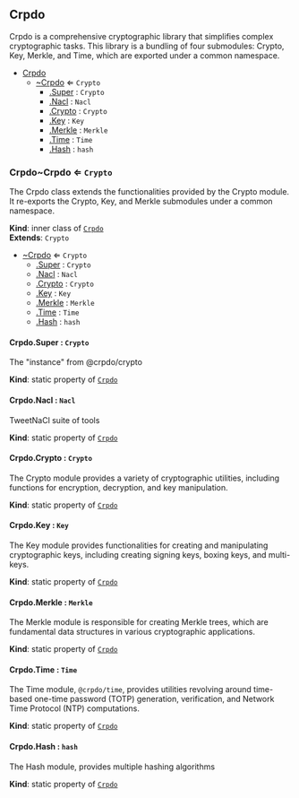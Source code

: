 <a name="module_Crpdo"></a>

## Crpdo
Crpdo is a comprehensive cryptographic library that simplifies 
complex cryptographic tasks. This library is a bundling of four 
submodules: Crypto, Key, Merkle, and Time, which are exported under a 
common namespace.


* [Crpdo](#module_Crpdo)
    * [~Crpdo](#module_Crpdo..Crpdo) ⇐ <code>Crypto</code>
        * [.Super](#module_Crpdo..Crpdo.Super) : <code>Crypto</code>
        * [.Nacl](#module_Crpdo..Crpdo.Nacl) : <code>Nacl</code>
        * [.Crypto](#module_Crpdo..Crpdo.Crypto) : <code>Crypto</code>
        * [.Key](#module_Crpdo..Crpdo.Key) : <code>Key</code>
        * [.Merkle](#module_Crpdo..Crpdo.Merkle) : <code>Merkle</code>
        * [.Time](#module_Crpdo..Crpdo.Time) : <code>Time</code>
        * [.Hash](#module_Crpdo..Crpdo.Hash) : <code>hash</code>

<a name="module_Crpdo..Crpdo"></a>

### Crpdo~Crpdo ⇐ <code>Crypto</code>
The Crpdo class extends the functionalities provided by the 
Crypto module. It re-exports the Crypto, Key, and Merkle 
submodules under a common namespace.

**Kind**: inner class of [<code>Crpdo</code>](#module_Crpdo)  
**Extends**: <code>Crypto</code>  

* [~Crpdo](#module_Crpdo..Crpdo) ⇐ <code>Crypto</code>
    * [.Super](#module_Crpdo..Crpdo.Super) : <code>Crypto</code>
    * [.Nacl](#module_Crpdo..Crpdo.Nacl) : <code>Nacl</code>
    * [.Crypto](#module_Crpdo..Crpdo.Crypto) : <code>Crypto</code>
    * [.Key](#module_Crpdo..Crpdo.Key) : <code>Key</code>
    * [.Merkle](#module_Crpdo..Crpdo.Merkle) : <code>Merkle</code>
    * [.Time](#module_Crpdo..Crpdo.Time) : <code>Time</code>
    * [.Hash](#module_Crpdo..Crpdo.Hash) : <code>hash</code>

<a name="module_Crpdo..Crpdo.Super"></a>

#### Crpdo.Super : <code>Crypto</code>
The "instance" from @crpdo/crypto

**Kind**: static property of [<code>Crpdo</code>](#module_Crpdo..Crpdo)  
<a name="module_Crpdo..Crpdo.Nacl"></a>

#### Crpdo.Nacl : <code>Nacl</code>
TweetNaCl suite of tools

**Kind**: static property of [<code>Crpdo</code>](#module_Crpdo..Crpdo)  
<a name="module_Crpdo..Crpdo.Crypto"></a>

#### Crpdo.Crypto : <code>Crypto</code>
The Crypto module provides a variety of cryptographic utilities,
including functions for encryption, decryption, and key manipulation.

**Kind**: static property of [<code>Crpdo</code>](#module_Crpdo..Crpdo)  
<a name="module_Crpdo..Crpdo.Key"></a>

#### Crpdo.Key : <code>Key</code>
The Key module provides functionalities for creating and manipulating
cryptographic keys, including creating signing keys, boxing keys,
and multi-keys.

**Kind**: static property of [<code>Crpdo</code>](#module_Crpdo..Crpdo)  
<a name="module_Crpdo..Crpdo.Merkle"></a>

#### Crpdo.Merkle : <code>Merkle</code>
The Merkle module is responsible for creating Merkle trees, which 
are fundamental data structures in various cryptographic applications.

**Kind**: static property of [<code>Crpdo</code>](#module_Crpdo..Crpdo)  
<a name="module_Crpdo..Crpdo.Time"></a>

#### Crpdo.Time : <code>Time</code>
The Time module, `@crpdo/time`, provides utilities revolving around
time-based one-time password (TOTP) generation, verification, and 
Network Time Protocol (NTP) computations.

**Kind**: static property of [<code>Crpdo</code>](#module_Crpdo..Crpdo)  
<a name="module_Crpdo..Crpdo.Hash"></a>

#### Crpdo.Hash : <code>hash</code>
The Hash module, provides multiple hashing algorithms

**Kind**: static property of [<code>Crpdo</code>](#module_Crpdo..Crpdo)  
